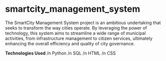 # smartcity_management_system
The SmartCity Management System project is an ambitious undertaking that seeks to transform the way cities operate. By leveraging the power of technology, this system aims to streamline a wide range of municipal activities, from infrastructure management to citizen services, ultimately enhancing the overall efficiency and quality of city governance.

**Technologies Used**
/n Python
/n SQL
/n HTML
/n CSS
